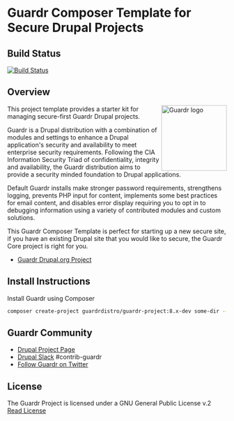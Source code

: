 # Guardr Composer Template for Secure Drupal Projects

## Build Status

[![Build Status](https://travis-ci.com/guardrdistro/guardr-project.svg?branch=8.x)](https://travis-ci.com/guardrdistro/guardr-project)

## Overview

<img src="https://www.drupal.org/files/styles/grid-3-2x/public/project-images/Guardr%20Logo-Vertical-Default.png"
     alt="Guardr logo" align="right" width="150px" />

This project template provides a starter kit for managing secure-first Guardr
Drupal projects.

Guardr is a Drupal distribution with a combination of modules and settings to
enhance a Drupal application's security and availability to meet enterprise
security requirements. Following the CIA Information Security Triad of
confidentiality, integrity and availability, the Guardr distribution aims to
provide a security minded foundation to Drupal applications.

Default Guardr installs make stronger password requirements, strengthens
logging, prevents PHP input for content, implements some best practices for
email content, and disables error display requiring you to opt in to debugging
information using a variety of contributed modules and custom solutions.

This Guardr Composer Template is perfect for starting up a new secure site, if
you have an existing Drupal site that you would like to secure, the Guardr Core
project is right for you.

* [Guardr Drupal.org Project](https://www.drupal.org/project/guardr_core)

## Install Instructions

Install Guardr using Composer

```bash
composer create-project guardrdistro/guardr-project:8.x-dev some-dir --no-interaction
```

## Guardr Community

* [Drupal Project Page](https://www.drupal.org/project/guardr)
* [Drupal Slack](https://www.drupal.org/slack) #contrib-guardr
* [Follow Guardr on Twitter](http://twitter.com/guardrproject)

## License

The Guardr Project is licensed under a GNU General Public License v.2
[Read License](http://www.gnu.org/licenses/old-licenses/gpl-2.0.html)
